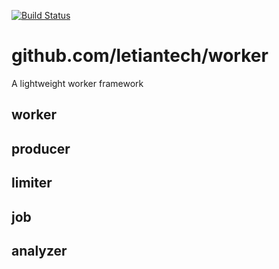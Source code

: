 [![Build Status](https://travis-ci.org/letiantech/worker.svg?branch=master)](https://travis-ci.org/letiantech/worker)

# github.com/letiantech/worker

A lightweight worker framework

## worker

## producer

## limiter

## job

## analyzer
